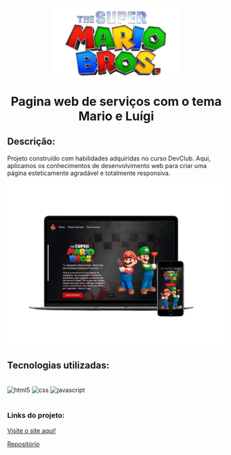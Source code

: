 <h1 align="center">
    <img src="img/logo.png" width="300px">
    <p>Pagina web de serviços com o tema Mario e Luígi</p>
</h1>

## Descrição:

Projeto construído com habilidades adquiridas no curso DevClub. Aqui, aplicamos os conhecimentos de desenvolvimento web para criar uma página esteticamente agradável e totalmente responsiva.
<div align="center">
<img src="img/mockup-mario.png" >
</div>

## Tecnologias utilizadas:
<div style="display: inline_block"></br>
  <img align="center" alt="html5" src="https://img.shields.io/badge/HTML5-E34F26?style=for-the-badge&logo=html5&logoColor=white" />
   <img align="center" alt="css" src="https://img.shields.io/badge/CSS3-1572B6?style=for-the-badge&logo=css3&logoColor=white" />
    <img align="center" alt="javascript" src="https://img.shields.io/badge/JavaScript-323330?style=for-the-badge&logo=javascript&logoColor=F7DF1E" />
</div></br>

### Links do projeto:
[Visite o site aqui!](https://mario-opal.vercel.app/)

[Repositório](https://github.com/cri-suh/Meu-Portifolio)
